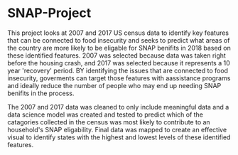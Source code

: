 # SNAP-Project

This project looks at 2007 and 2017 US census data to identify key features that can be connected to food insecurity and seeks to predict what areas of the country are more likely to be eligable for SNAP benifits in 2018 based on these identified features.  2007 was selected because data was taken right before the housing crash, and 2017 was selected because it represents a 10 year 'recovery' period.  BY identifying the issues that are connected to food insecurity, goverments can target those features with aassistance programs and ideally reduce the number of people who may end up needing SNAP benifits in the process.

The 2007 and 2017 data was cleaned to only include meaningful data and a data science model was created and tested to predict which of the catagories collected in the census was most likely to contribute to an household's SNAP eligability.  Final data was mapped to create an effective visual to identify states with the highest and lowest levels of these identified features.
